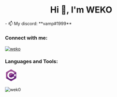 <h1 align="center">Hi 👋, I'm WEKO</h1>
- 📫 My discord: **vamp#1999**

<h3 align="left">Connect with me:</h3>
<p align="left">
<a href="https://instagram.com/weko" target="blank"><img align="center" src="https://raw.githubusercontent.com/rahuldkjain/github-profile-readme-generator/master/src/images/icons/Social/instagram.svg" alt="weko" height="30" width="40" /></a>
</p>

<h3 align="left">Languages and Tools:</h3>
<p align="left"> <a href="https://www.w3schools.com/cs/" target="_blank" rel="noreferrer"> <img src="https://raw.githubusercontent.com/devicons/devicon/master/icons/csharp/csharp-original.svg" alt="csharp" width="40" height="40"/> </a> </p>

<p><img align="center" src="https://github-readme-streak-stats.herokuapp.com/?user=wek0&" alt="wek0" /></p>
